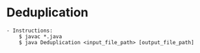 # Deduplication

    - Instructions:
        $ javac *.java
        $ java Deduplication <input_file_path> [output_file_path]
